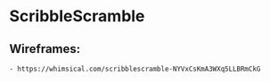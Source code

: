 # ScribbleScramble


## Wireframes:
    - https://whimsical.com/scribblescramble-NYVxCsKmA3WXq5LLBRmCkG